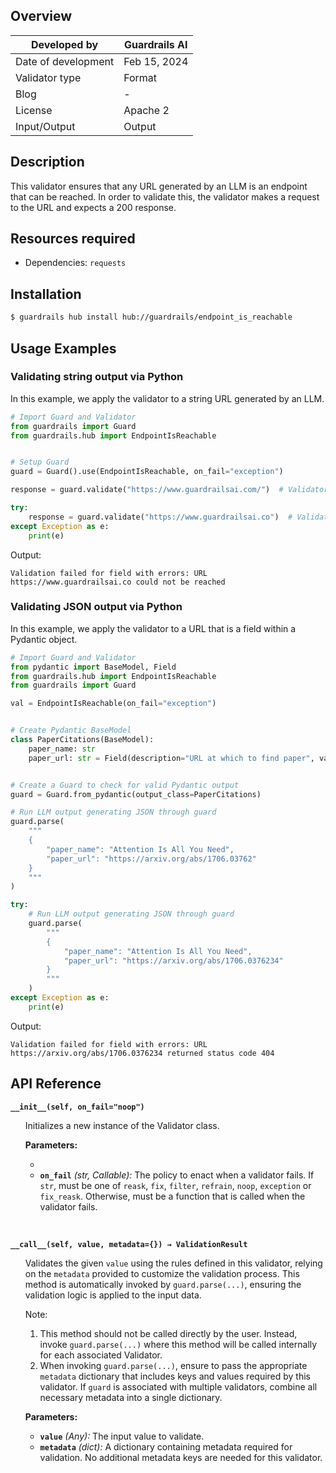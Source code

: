 ## Overview

| Developed by | Guardrails AI |
| --- | --- |
| Date of development | Feb 15, 2024 |
| Validator type | Format |
| Blog | - |
| License | Apache 2 |
| Input/Output | Output |

## Description

This validator ensures that any URL generated by an LLM is an endpoint that can be reached. In order to validate this, the validator makes a request to the URL and expects a 200 response.

## Resources required
- Dependencies: `requests`

## Installation

```bash
$ guardrails hub install hub://guardrails/endpoint_is_reachable
```

## Usage Examples

### Validating string output via Python

In this example, we apply the validator to a string URL generated by an LLM.

```python
# Import Guard and Validator
from guardrails import Guard
from guardrails.hub import EndpointIsReachable


# Setup Guard
guard = Guard().use(EndpointIsReachable, on_fail="exception")

response = guard.validate("https://www.guardrailsai.com/")  # Validator passes

try:
    response = guard.validate("https://www.guardrailsai.co")  # Validator fails
except Exception as e:
    print(e)
```
Output:
```console
Validation failed for field with errors: URL https://www.guardrailsai.co could not be reached
```

### Validating JSON output via Python

In this example, we apply the validator to a URL that is a field within a Pydantic object.

```python
# Import Guard and Validator
from pydantic import BaseModel, Field
from guardrails.hub import EndpointIsReachable
from guardrails import Guard

val = EndpointIsReachable(on_fail="exception")


# Create Pydantic BaseModel
class PaperCitations(BaseModel):
    paper_name: str
    paper_url: str = Field(description="URL at which to find paper", validators=[val])


# Create a Guard to check for valid Pydantic output
guard = Guard.from_pydantic(output_class=PaperCitations)

# Run LLM output generating JSON through guard
guard.parse(
    """
    {
        "paper_name": "Attention Is All You Need",
        "paper_url": "https://arxiv.org/abs/1706.03762"
    }
    """
)

try:
    # Run LLM output generating JSON through guard
    guard.parse(
        """
        {
            "paper_name": "Attention Is All You Need",
            "paper_url": "https://arxiv.org/abs/1706.0376234"
        }
        """
    )
except Exception as e:
    print(e)
```
Output:
```console
Validation failed for field with errors: URL https://arxiv.org/abs/1706.0376234 returned status code 404
```

## API Reference

**`__init__(self, on_fail="noop")`**
<ul>

Initializes a new instance of the Validator class.

**Parameters:**

- 
- **`on_fail`** *(str, Callable):* The policy to enact when a validator fails. If `str`, must be one of `reask`, `fix`, `filter`, `refrain`, `noop`, `exception` or `fix_reask`. Otherwise, must be a function that is called when the validator fails.

</ul>

<br>

**`__call__(self, value, metadata={}) → ValidationResult`**

<ul>

Validates the given `value` using the rules defined in this validator, relying on the `metadata` provided to customize the validation process. This method is automatically invoked by `guard.parse(...)`, ensuring the validation logic is applied to the input data.

Note:

1. This method should not be called directly by the user. Instead, invoke `guard.parse(...)` where this method will be called internally for each associated Validator.
2. When invoking `guard.parse(...)`, ensure to pass the appropriate `metadata` dictionary that includes keys and values required by this validator. If `guard` is associated with multiple validators, combine all necessary metadata into a single dictionary.

**Parameters:**

- **`value`** *(Any):* The input value to validate.
- **`metadata`** *(dict):* A dictionary containing metadata required for validation. No additional metadata keys are needed for this validator.

</ul>
